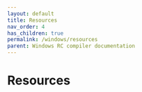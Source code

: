 ```yaml
---
layout: default
title: Resources
nav_order: 4
has_children: true
permalink: /windows/resources
parent: Windows RC compiler documentation
---
```


# Resources